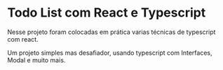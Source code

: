 # Todo List com React e Typescript

Nesse projeto foram colocadas em prática varias técnicas de typescript com react.

Um projeto simples mas desafiador, usando typescript com Interfaces, Modal e muito mais.
